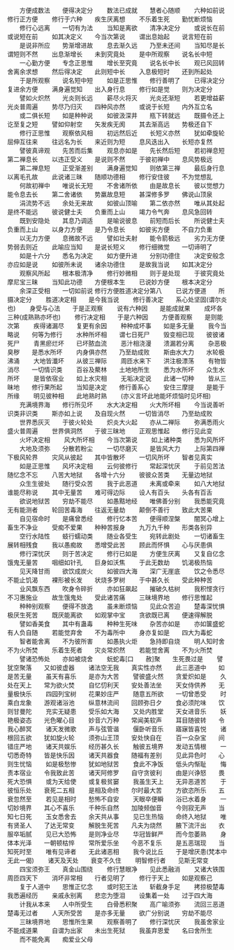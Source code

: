 <!-- { "loadSidebar": true } -->
　　方便成数法　　便得决定分
　　数法已成就　　慧者心随顺
　　六种如前说　　修行正方便
　　修行于六种　　疾生厌离想
　　不乐着生死　　勤忧断烦恼
　　修行心远离　　一切有为法
　　当知是离欲　　清净决定分
　　或说长在前　　或说短在前
　　如其决定义　　今当次第说
　　谓出息始起　　说言短在前
　　是说非所应　　势渐增进故
　　息去渐久远　　乃至未还间
　　当知尽是长　　谓短则不然
　　出息渐增长　　未到究竟处
　　是中所观察　　说名长中短
　　一心勤方便　　专念正思惟
　　增长至究竟　　说名长中长
　　观已风回转　　舍离余求想
　　然后得决定　　此则短中长
　　入息极短时　　还到所起处
　　于是所观察　　说名短中短
　　如是正思惟　　修行善明了
　　已得决定分　　复进余方便
　　满身遍觉知　　出入身行息
　　修行如是觉　　则为决定分
　　譬如火炽然　　光炎则长远
　　薪尽火将灭　　光炎还渐短
　　若更增益薪　　光炎普周遍
　　势尽乃归灭　　四种风亦然
　　或说于长短　　内外互立名
　　或二俱长短　　如是种种说
　　如彼汲深井　　瓶下转就远
　　既摄令还上　　讫至复之短
　　譬如仰射空　　矢发疾无阂
　　其去渐高远　　势极还自下
　　修行正思惟　　观察依风相
　　初远然后近　　长短义亦然
　　犹如牵旋轮　　屈伸互往来
　　往远名为长　　来近则为短
　　息风迭出入　　长短亦复然
　　譬彼真谛观　　先苦而后集
　　观息亦如是　　先长然后短
　　若初禅息短　　第二禅息长
　　以违正受义　　是说则不然
　　于彼初禅中　　息风势极远
　　第二禅息短　　正受渐差别
　　满身遍觉知　　则依第三禅
　　最后身行息　　以离毛孔故
　　此说诸三昧　　随顺功德相
　　修行安住彼　　不为觉想乱
　　何故初禅中　　唯说长无短
　　不舍诸所依　　由是故息长
　　彼以觉想力　　能令息去长
　　第二舍诸依　　势羸故息短
　　甚深修多罗　　佛说山顶泉
　　涓流势不远　　余处无来故
　　如彼山顶喻　　第二依亦然
　　唯从其处起　　是终不能远
　　彼说健士夫　　负重而上山
　　竭力令气奔　　息风急回转
　　既到安隐处　　其息乃调适
　　是喻说彼息　　前短而后长
　　所说健士夫　　负重而上山
　　以身力方便　　是乃令息长
　　如彼劣方便　　不自力负重
　　以无力方便　　息微故不远
　　譬如壮夫射　　能令箭极远
　　劣力无方便　　势弱去则近
　　此喻应当知　　是说长短义
　　修行细微觉　　一切谛明了
　　如是十六分　　悉名为决定
　　如方便升进　　分别功德住
　　决定安般念　　亦应如是说
　　如彼所未说　　诸余功德住
　　是故我当说　　如其决定分
　　观察风所起　　根本极清净
　　修行妙微相　　则于是处现
　　于彼究竟处　　摩尼宝三昧
　　当知此功德　　方便根本生
　　已说妙方便　　根本决定分
　　余深正受相　　一切如前说
修行方便胜道决定分第八
　　已说方便道　　所摄决定分
　　胜道决定相　　是今我当说
　　修行善决定　　系心处坚固(谓尔炎也)
　　身受与心法　　于是正观察
　　说有六种因　　是能成就果
　　成坏各三种(成熟熟亦坏也)
　　修行决定相　　于是六种因
　　方便善观察　　是则能次第
　　疾得诸漏尽　　复更有余因
　　种种成坏事　　如是多无量
　　我今当略说　　何等为修行
　　水种所坏相　　谓七日死尸
　　毁变相已现　　彼彼诸死尸
　　青黑瘀烂坏　　已坏脓血流
　　恶汁相浇漫　　溃漏若分离
　　杂恶极臭秽　　是悉水所坏
　　内身俱亦然　　乃至劫成败
　　斯由水大力　　水轮极沸涌
　　大地皆瀸坏　　从彼三禅际
　　周匝水来下　　洪注极漂荡
　　有物皆消尽　　一切情识类
　　百谷及藂林　　土地地所生
　　悉为水所坏　　众生水所坏
　　是皆依宿业　　如上水灾相
　　无垢决定说　　此诸一切种
　　皆从三昧地　　修行果所起
　　当知是决定　　修行善系心
　　安住三摩提　　是能于所缘
　　明见彼种相　　此地熟时熟
　　(亦义言坏此地能坏烦恼时见坏相)
　　充满境界海　　修行所见坏
　　水大决定相　　火大所坏相
　　今当说善听　　识类非识类
　　斯亦如上说　　及自现火然
　　一切皆消尽　　乃至劫成败
　　世界悉灰灭　　于彼火轮处
　　炽炎大火起　　亦从二禅际
　　弥满悉雨火　　盛火普周遍
　　世界俱洞然　　于彼三昧地
　　正观思惟起　　修行见此变
　　火坏决定相
　　风大所坏相　　今当次第说
　　如上诸种类　　悉为风所坏
　　大地及须弥　　分散若粉尘
　　一切尽磨灭　　是皆风大力
　　上际第四禅　　下极风轮界
　　灾风从彼起　　其中皆散坏
　　一切风所坏　　智者见真实
　　如是正思惟　　风坏决定相
　　云何彼修行　　常起深忧厌
　　于前见苦法　　随忆念不忘
　　八苦大地狱　　各增十六分
　　彼彼众苦类　　无量边地狱
　　众生生彼处　　随行受众苦
　　我于此恶道　　未离或牵来
　　如八大地狱　　谁能尽称说
　　其中无量苦　　难可得边际
　　设人有百头　　头各有百舌
　　欲说地狱苦　　穷劫不能尽
　　如愚黠地经　　唯佛善分别
　　我悉能究竟　　无有能测者
　　轮回苦毒海　　往返无量劫
　　颠倒不善行　　致此大苦果
　　自见宿命时　　是痛曾悉经
　　修行忆本苦　　便得顺涅槃
　　闇冥心增上　　畜生不净业
　　受痴不爱果　　种种苦报身
　　九万九千种　　形类各别异
　　空行水陆性　　蚑行蠕动类
　　随业各受生　　宛转此剧处
　　一切诸畜生　　展转相残食
　　我以愚痴故　　悉增受此苦
　　顾此而怀惧　　心与厌患俱
　　修行深忧厌　　则于苦决定
　　修行已如是　　方便生厌离
　　又复自亿念　　饿鬼无量苦
　　咽细如针孔　　巨身如沃焦
　　于此无数劫　　饥渴极热恼
　　见天降甘雨　　欲饮成炭火
　　如彼四大海　　深广无崖底
　　饮之令悉尽　　不能止饥渴
　　裸形被长发　　状烧多罗树
　　于中甚久长　　受此种种苦
　　业风飘东西　　吹身令碎折
　　亦如狂飙起　　摧破久枯树
　　我积悭贪行　　不习惠施业
　　故生饿鬼处　　受此诸苦痛
　　三昧境界地　　修行思惟起
　　种种别观察　　便得不放逸
　　虽未断烦恼　　见此众苦迫
　　楚毒深忧惧　　极厌生死苦
　　既厌能离欲　　如观掌中宝
　　贪欲既已离　　便速得解脱
　　譬如香美食　　其中有蛊毒
　　种种生死味　　杂苦亦如是
　　亦如箧盛蛇　　有人负自随
　　若能觉弃舍　　不为毒所中
　　身亦复如是　　四大为毒蛇
　　智者能舍离　　不为彼所害
　　如愚执火炬　　急持即自烧
　　明人知时舍　　不为火所焚
　　乐着生死者　　灾炎常炽然
　　若能觉舍离　　不为火所焚
　　譬诸恐怖处　　亦如被烧舍
　　蚖蛇毒[口　　赦]聚　　生死畏过是
　　譬犹空聚落　　又如彼虚器
　　诸法空无我　　真实性亦然
　　此三恶道中　　如是苦无量
　　虽天有喜乐　　是亦为大苦
　　譬彼盛火然　　贪爱炽如是
　　久处在天上　　常为欲火焚
　　自忆忉利天　　安处善法坐
　　天女侍供养　　无量极快乐
　　四园列宝树　　花果妙庄严
　　随意五所欲　　一切曾悉受
　　时乘白龙象　　游观诸浴池
　　纵意林流间　　回顾弥日夕
　　食必须陀味　　饮则甘曼陀
　　充实无疑患　　受乐如大海
　　又处内胜堂　　天女进音乐
　　妖艳极姿态　　光色曜心目
　　妙音六万种　　常闻美软声
　　耳目随彼转　　令我心醉冥
　　诸天发微歌　　声与弦管谐
　　偃卧听音乐　　寤寐皆喜悦
　　诸根回五欲　　犹如旋火轮
　　须弥山王顶　　安处快自在
　　百一众杂宝　　间错庄严地
　　诸天共娱乐　　经历甚久长
　　触彼五境界　　发动五情根
　　一切悉奇特　　皆是快乐因
　　诸天共器食　　随福有差别
　　见此异色时　　心则生忧恼
　　如是极愁惨　　犹如地狱苦
　　食此不净饭　　低头内惭耻
　　悔责本宿业　　令我致此苦
　　诸天阿修罗　　自守贪彼利
　　由是兴诤怒　　畏死大恐惧
　　或为天给使　　或复极贫窭
　　我虽生天上　　无异恶道苦
　　于彼恒乐处　　衰死二五相
　　是相及命终　　尔时最大苦
　　方欲恣所乐　　五衰忽然至
　　若见是相时　　愁怖不自安
　　天眼卒便瞬　　浴已水着身
　　一切妙境界　　其心不喜乐
　　千种乐自然　　加陵频伽音
　　今则寂无声　　当知七日死
　　玉女悉舍去　　余天共从事
　　见已生热恼　　命终入地狱
　　唯有贤圣人　　了达无常变
　　解脱生死苦　　凡夫为烧然
　　腋下流汗出　　衣服卒垢腻
　　见已大恐怖　　是则净业尽
　　华冠皆鲜严　　而今忽萎熟
　　身体本光泽　　一朝顿枯悴
　　常所爱乐坐　　今恶不复乐
　　是五恶瑞现　　当知死时至
　　唯有见谛者　　无此诸恶相
　　我今说比丘　　于是增厌患(梵本中无此一偈)
　　诸天及天处　　衰变不久住
　　明智修行者　　见斯无常变
　　四宝须弥王　　真金山围绕
　　修行慧眼净　　见此悉融消
　　又诸大铁围　　周匝四天下
　　消坏非常相　　行者见明了
　　修行于天上　　如是观察己
　　复于人道中　　思惟正忆念
　　或时犯王法　　斩截身手足
　　拷掠极楚毒　　我悉遍经历
　　亲戚永别离　　悲恋为堕泪
　　设集着一处　　过于四大海
　　计我从本来　　人中所受生
　　白骨悉积聚　　高广喻须弥
　　流回三恶道　　楚毒无过者
　　人天所受苦　　是亦多无量
　　欲广分别说　　穷劫不能尽
　　三昧境界地　　思惟所生果
　　观察善明了　　修行深忧厌
　　我虽舍家业　　不能成道果
　　自谓为出家　　未出生死狱
　　我虽弃恩爱　　名曰舍所生
　　而不能免离　　痴爱业父母

